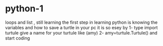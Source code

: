 # python-1
loops and list , still learning 
the first step in learning python is 
knowing the variables and how to save a turtle in your pc it is so esey by 
1- type    import turtule
give a name for your turtule like (amy)
2-         amy=turtule.Turtule()
and start coding 
